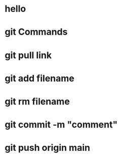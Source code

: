 # hello

# git Commands
# git pull link
# git add filename
# git rm filename
# git commit -m "comment"
# git push origin main